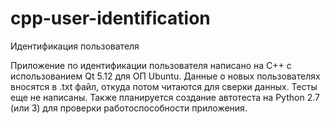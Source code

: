 # cpp-user-identification
Идентификация пользователя

Приложение по идентификации пользователя написано на C++ с использованием Qt 5.12 для ОП Ubuntu.
Данные о новых пользователях вносятся в .txt файл, откуда потом читаются для сверки данных. 
Тесты еще не написаны. Также планируется создание автотеста на Python 2.7 (или 3) для проверки работоспособности приложения.
